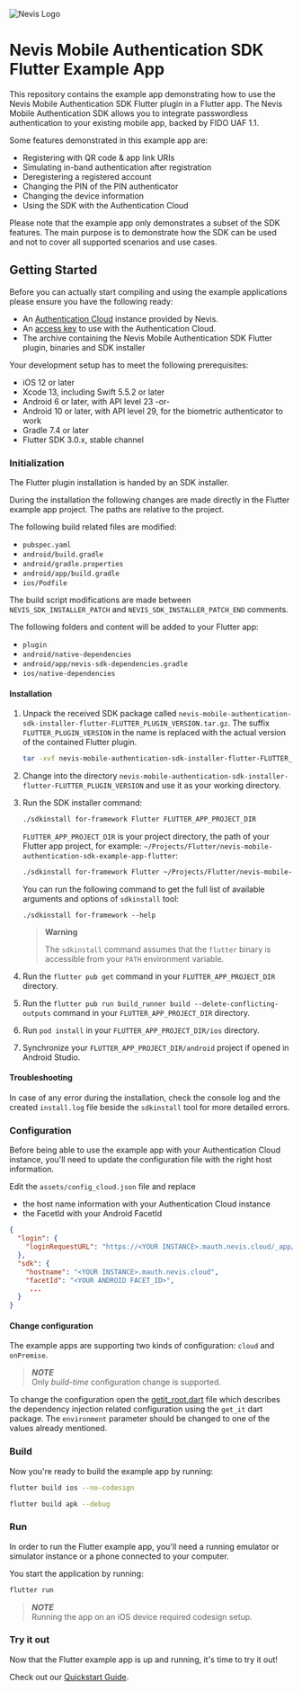 ![Nevis Logo](https://www.nevis.net/hubfs/Nevis/images/logotype.svg)

# Nevis Mobile Authentication SDK Flutter Example App

This repository contains the example app demonstrating how to use the Nevis Mobile Authentication SDK Flutter plugin in a Flutter app.
The Nevis Mobile Authentication SDK allows you to integrate passwordless authentication to your existing mobile app, backed by FIDO UAF 1.1. 

Some features demonstrated in this example app are:

* Registering with QR code & app link URIs
* Simulating in-band authentication after registration
* Deregistering a registered account
* Changing the PIN of the PIN authenticator
* Changing the device information
* Using the SDK with the Authentication Cloud

Please note that the example app only demonstrates a subset of the SDK features. The main purpose is to demonstrate how the SDK can be used and not to cover all supported scenarios and use cases.

## Getting Started

Before you can actually start compiling and using the example applications please ensure you have the following ready:

* An [Authentication Cloud](https://docs.nevis.net/authcloud/) instance provided by Nevis.
* An [access key](https://docs.nevis.net/authcloud/access-app/access-key) to use with the Authentication Cloud.
* The archive containing the Nevis Mobile Authentication SDK Flutter plugin, binaries and SDK installer

Your development setup has to meet the following prerequisites:

* iOS 12 or later
* Xcode 13, including Swift 5.5.2 or later
* Android 6 or later, with API level 23 -or-
* Android 10 or later, with API level 29, for the biometric authenticator to work
* Gradle 7.4 or later
* Flutter SDK 3.0.x, stable channel

### Initialization

The Flutter plugin installation is handed by an SDK installer.

During the installation the following changes are made directly in the Flutter example app project. The paths are relative to the project.

The following build related files are modified:

- `pubspec.yaml`
- `android/build.gradle`
- `android/gradle.properties`
- `android/app/build.gradle`
- `ios/Podfile`

The build script modifications are made between `NEVIS_SDK_INSTALLER_PATCH` and `NEVIS_SDK_INSTALLER_PATCH_END` comments.

The following folders and content will be added to your Flutter app:

- `plugin`
- `android/native-dependencies`
- `android/app/nevis-sdk-dependencies.gradle`
- `ios/native-dependencies`

#### Installation

1. Unpack the received SDK package called `nevis-mobile-authentication-sdk-installer-flutter-FLUTTER_PLUGIN_VERSION.tar.gz`. The suffix `FLUTTER_PLUGIN_VERSION` in the name is replaced with the actual version of the contained Flutter plugin.

   ```bash
   tar -xvf nevis-mobile-authentication-sdk-installer-flutter-FLUTTER_PLUGIN_VERSION.tar.gz
   ```

2. Change into the directory `nevis-mobile-authentication-sdk-installer-flutter-FLUTTER_PLUGIN_VERSION` and use it as your working directory.
3. Run the SDK installer command:

   ```bash
   ./sdkinstall for-framework Flutter FLUTTER_APP_PROJECT_DIR   
   ```

   `FLUTTER_APP_PROJECT_DIR` is your project directory, the path of your Flutter app project, for example: `~/Projects/Flutter/nevis-mobile-authentication-sdk-example-app-flutter`:
   
   ```bash
   ./sdkinstall for-framework Flutter ~/Projects/Flutter/nevis-mobile-authentication-sdk-example-app-flutter
   ```

   You can run the following command to get the full list of available arguments and options of `sdkinstall` tool:

   ```shell
   ./sdkinstall for-framework --help
   ```

   > **Warning**
   >
   > The `sdkinstall` command assumes that the `flutter` binary is accessible from your `PATH` environment variable.

4. Run the `flutter pub get` command in your `FLUTTER_APP_PROJECT_DIR` directory.
5. Run the `flutter pub run build_runner build --delete-conflicting-outputs` command in your `FLUTTER_APP_PROJECT_DIR` directory.
6. Run `pod install` in your `FLUTTER_APP_PROJECT_DIR/ios` directory.
7. Synchronize your `FLUTTER_APP_PROJECT_DIR/android` project if opened in Android Studio.

#### Troubleshooting

In case of any error during the installation, check the console log and the created `install.log` file beside the `sdkinstall` tool for more detailed errors.

### Configuration

Before being able to use the example app with your Authentication Cloud instance, you'll need to update the configuration file with the right host information.

Edit the `assets/config_cloud.json` file and replace
- the host name information with your Authentication Cloud instance
- the FacetId with your Android FacetId

```json
{
  "login": {
    "loginRequestURL": "https://<YOUR INSTANCE>.mauth.nevis.cloud/_app/auth/pwd"
  },
  "sdk": {
    "hostname": "<YOUR INSTANCE>.mauth.nevis.cloud",
    "facetId": "<YOUR ANDROID FACET_ID>",
     ...
  }
}
```

#### Change configuration

The example apps are supporting two kinds of configuration: `cloud` and `onPremise`.

> **_NOTE_**  
> Only *build-time* configuration change is supported.


To change the configuration open the [getit_root.dart](lib/getit_root.dart) file which describes the dependency injection related configuration using the `get_it` dart package.
The `environment` parameter should be changed to one of the values already mentioned.

### Build

Now you're ready to build the example app by running:

```bash
flutter build ios --no-codesign
```

```bash
flutter build apk --debug
```

### Run

In order to run the Flutter example app, you'll need a running emulator or simulator instance or a phone connected to your computer.

You start the application by running:

```bash
flutter run
```

> **_NOTE_**  
> Running the app on an iOS device required codesign setup.


### Try it out 

Now that the Flutter example app is up and running, it's time to try it out!

Check out our [Quickstart Guide](https://docs.nevis.net/mobilesdk/quickstart).
